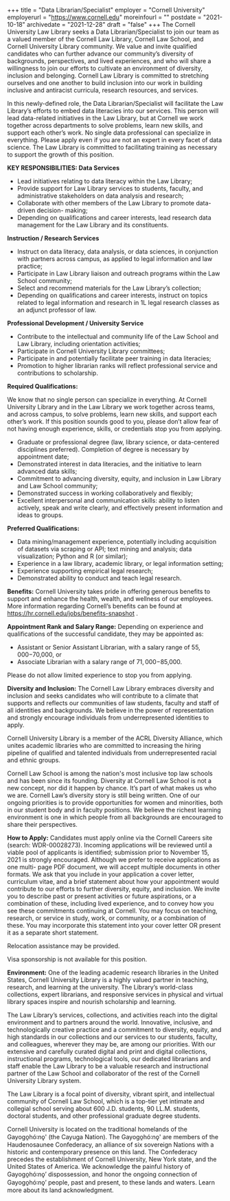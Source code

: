 +++
title = "Data Librarian/Specialist"
employer = "Cornell University"
employerurl = "https://www.cornell.edu"
moreinfourl = ""
postdate = "2021-10-18"
archivedate = "2021-12-28"
draft = "false"
+++
The Cornell University Law Library seeks a Data Librarian/Specialist to join our team as a valued member of the Cornell Law Library, Cornell Law School, and Cornell University Library community. We value and invite qualified candidates who can further advance our community’s diversity of backgrounds, perspectives, and lived experiences, and who will share a willingness to join our efforts to cultivate an environment of diversity, inclusion and belonging. Cornell Law Library is committed to stretching ourselves and one another to build inclusion into our work in building inclusive and antiracist curricula, research resources, and services.

In this newly-defined role, the Data Librarian/Specialist will facilitate the Law Library’s efforts to embed data literacies into our services. This person will lead data-related initiatives in the Law Library, but at Cornell we work together across departments to solve problems, learn new skills, and support each other’s work. No single data professional can specialize in everything. Please apply even if you are not an expert in every facet of data science. The Law Library is committed to facilitating training as necessary to support the growth of this position.

**KEY RESPONSIBILITIES: Data Services**

- Lead initiatives relating to data literacy within the Law Library;
- Provide support for Law Library services to students, faculty, and administrative stakeholders on data analysis and research;
- Collaborate with other members of the Law Library to promote data-driven decision- making;
- Depending on qualifications and career interests, lead research data management for the Law Library and its constituents. 

**Instruction / Research Services**

- Instruct on data literacy, data analysis, or data sciences, in conjunction with partners across campus, as applied to legal information and law practice;
- Participate in Law Library liaison and outreach programs within the Law School community;
- Select and recommend materials for the Law Library’s collection;
- Depending on qualifications and career interests, instruct on topics related to legal information and research in 1L legal research classes as an adjunct professor of law. 

**Professional Development / University Service**

- Contribute to the intellectual and community life of the Law School and Law Library, including orientation activities;
- Participate in Cornell University Library committees;
- Participate in and potentially facilitate peer training in data literacies;
- Promotion to higher librarian ranks will reflect professional service and contributions to scholarship. 

**Required Qualifications:**

We know that no single person can specialize in everything. At Cornell University Library and in the Law Library we work together across teams, and across campus, to solve problems, learn new skills, and support each other’s work. If this position sounds good to you, please don’t allow fear of not having enough experience, skills, or credentials stop you from applying.

- Graduate or professional degree (law, library science, or data-centered disciplines preferred). Completion of degree is necessary by appointment date;
- Demonstrated interest in data literacies, and the initiative to learn advanced data skills;
- Commitment to advancing diversity, equity, and inclusion in Law Library and Law School community;
- Demonstrated success in working collaboratively and flexibly;
- Excellent interpersonal and communication skills: ability to listen actively, speak and write clearly, and effectively present information and ideas to groups. 

**Preferred Qualifications:**

- Data mining/management experience, potentially including acquisition of datasets via scraping or API; text mining and analysis; data visualization; Python and R (or similar);
- Experience in a law library, academic library, or legal information setting;
- Experience supporting empirical legal research;
- Demonstrated ability to conduct and teach legal research. 

**Benefits:** Cornell University takes pride in offering generous benefits to support and enhance the health, wealth, and wellness of our employees. More information regarding Cornell’s benefits can be found at https://hr.cornell.edu/jobs/benefits-snapshot .

**Appointment Rank and Salary Range:** Depending on experience and qualifications of the successful candidate, they may be appointed as:

- Assistant or Senior Assistant Librarian, with a salary range of $55,000-$70,000, or
- Associate Librarian with a salary range of $71,000-$85,000. 

Please do not allow limited experience to stop you from applying.

**Diversity and Inclusion:** The Cornell Law Library embraces diversity and inclusion and seeks candidates who will contribute to a climate that supports and reflects our communities of law students, faculty and staff of all identities and backgrounds. We believe in the power of representation and strongly encourage individuals from underrepresented identities to apply.

Cornell University Library is a member of the ACRL Diversity Alliance, which unites academic libraries who are committed to increasing the hiring pipeline of qualified and talented individuals from underrepresented racial and ethnic groups.

Cornell Law School is among the nation's most inclusive top law schools and has been since its founding. Diversity at Cornell Law School is not a new concept, nor did it happen by chance. It’s part of what makes us who we are. Cornell Law’s diversity story is still being written. One of our ongoing priorities is to provide opportunities for women and minorities, both in our student body and in faculty positions. We believe the richest learning environment is one in which people from all backgrounds are encouraged to share their perspectives.

**How to Apply:** Candidates must apply online via the Cornell Careers site (search: WDR-00028273). Incoming applications will be reviewed until a viable pool of applicants is identified; submission prior to November 15, 2021 is strongly encouraged. Although we prefer to receive applications as one multi- page PDF document, we will accept multiple documents in other formats. We ask that you include in your application a cover letter, curriculum vitae, and a brief statement about how your appointment would contribute to our efforts to further diversity, equity, and inclusion. We invite you to describe past or present activities or future aspirations, or a combination of these, including lived experience, and to convey how you see these commitments continuing at Cornell. You may focus on teaching, research, or service in study, work, or community, or a combination of these. You may incorporate this statement into your cover letter OR present it as a separate short statement.

Relocation assistance may be provided.

Visa sponsorship is not available for this position.

**Environment:** One of the leading academic research libraries in the United States, Cornell University Library is a highly valued partner in teaching, research, and learning at the university. The Library’s world-class collections, expert librarians, and responsive services in physical and virtual library spaces inspire and nourish scholarship and learning.

The Law Library’s services, collections, and activities reach into the digital environment and to partners around the world. Innovative, inclusive, and technologically creative practice and a commitment to diversity, equity, and high standards in our collections and our services to our students, faculty, and colleagues, wherever they may be, are among our priorities. With our extensive and carefully curated digital and print and digital collections, instructional programs, technological tools, our dedicated librarians and staff enable the Law Library to be a valuable research and instructional partner of the Law School and collaborator of the rest of the Cornell University Library system.

The Law Library is a focal point of diversity, vibrant spirit, and intellectual community of Cornell Law School, which is a top-tier yet intimate and collegial school serving about 600 J.D. students, 90 LL.M. students, doctoral students, and other professional graduate degree students.

Cornell University is located on the traditional homelands of the Gayogo̱hó꞉nǫ' (the Cayuga Nation). The Gayogo̱hó꞉nǫ' are members of the Haudenosaunee Confederacy, an alliance of six sovereign Nations with a historic and contemporary presence on this land. The Confederacy precedes the establishment of Cornell University, New York state, and the United States of America. We acknowledge the painful history of Gayogo̱hó꞉nǫ’ dispossession, and honor the ongoing connection of Gayogo̱hó꞉nǫ’ people, past and present, to these lands and waters. Learn more about its land acknowledgment. 